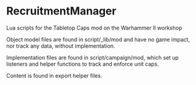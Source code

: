 # RecruitmentManager
Lua scripts for the Tabletop Caps mod on the Warhammer II workshop

Object model files are found in script/_lib/mod and have no game impact, nor track any data, without implementation.


Implementation files are found in script/campaign/mod, which set up listeners and helper functions to track and enforce unit caps.

Content is found in export helper files. 

